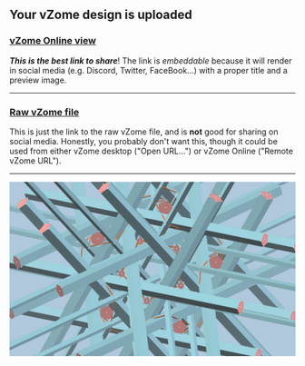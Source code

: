## Your vZome design is uploaded

### [vZome Online view][embed]

***This is the best link to share***!  The link is *embeddable* because it will render in social media (e.g. Discord, Twitter, FaceBook...) with a proper title and a preview image.

---

### [Raw vZome file][raw]

This is just the link to the raw vZome file, and is **not** good for
sharing on social media.
Honestly, you probably don't want this, though it could be used from either
vZome desktop ("Open URL...") or vZome Online ("Remote vZome URL").

---

![Image](<no-twist-sticks-weaving-2-doubled.png>)


[embed]: <https://vzome.com/app/embed.py?url=https://raw.githubusercontent.com/John-Kostick/vzome-sharing/main/2021/08/01/08-02-54-no-twist-sticks-weaving-2-doubled/no-twist-sticks-weaving-2-doubled.vZome>
[raw]: <https://raw.githubusercontent.com/John-Kostick/vzome-sharing/main/2021/08/01/08-02-54-no-twist-sticks-weaving-2-doubled/no-twist-sticks-weaving-2-doubled.vZome>
